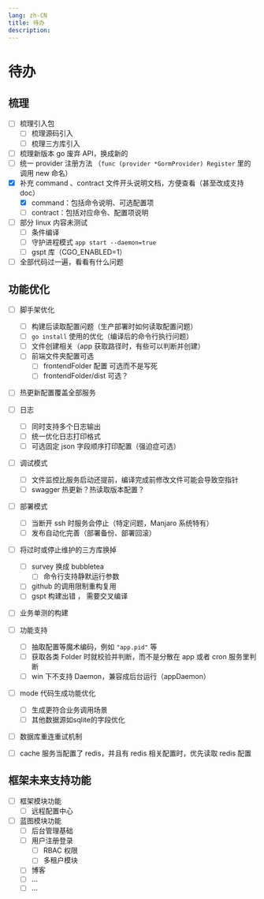```yaml
---
lang: zh-CN
title: 待办
description: 
---
```

# 待办

## 梳理

- [ ] 梳理引入包
    - [ ] 梳理源码引入
    - [ ] 梳理三方库引入
- [ ] 梳理新版本 go 废弃 API，换成新的
- [ ] 统一 provider 注册方法 （`func (provider *GormProvider) Register` 里的调用 new 命名）
- [x] 补充 command 、contract 文件开头说明文档，方便查看（甚至改成支持 doc）
    - [x] command：包括命令说明、可选配置项
    - [ ] contract：包括对应命令、配置项说明
- [ ] 部分 linux 内容未测试
    - [ ] 条件编译
    - [ ] 守护进程模式 `app start --daemon=true`
    - [ ] gspt 库（CGO_ENABLED=1）
- [ ] 全部代码过一遍，看看有什么问题

## 功能优化

- [ ] 脚手架优化
    - [ ] 构建后读取配置问题（生产部署时如何读取配置问题）
    - [ ] `go install` 使用的优化（编译后的命令行执行问题）
    - [ ] 文件创建相关（app 获取路径时，有些可以判断并创建）
    - [ ] 前端文件夹配置可选
        - [ ] frontendFolder 配置 可选而不是写死
        - [ ] frontendFolder/dist 可选？

- [ ] 热更新配置覆盖全部服务
- [ ] 日志
    - [ ] 同时支持多个日志输出
    - [ ] 统一优化日志打印格式
    - [ ] 可选固定 json 字段顺序打印配置（强迫症可选）
- [ ] 调试模式
    - [ ] 文件监控比服务启动还提前，编译完成前修改文件可能会导致空指针
    - [ ] swagger 热更新？热读取版本配置？
- [ ] 部署模式
    - [ ] 当断开 ssh 时服务会停止（特定问题，Manjaro 系统特有）
    - [ ] 发布自动化完善（部署备份、部署回滚）

- [ ] 将过时或停止维护的三方库换掉
    - [ ] survey 换成 bubbletea
      - [ ] 命令行支持静默运行参数
    - [ ] github 的调用限制重构复用
    - [ ] gspt 构建出错 ， 需要交叉编译

- [ ] 业务单测的构建

- [ ] 功能支持
    - [ ] 抽取配置等魔术编码，例如 `"app.pid"` 等
    - [ ] 获取各类 Folder 时就校验并判断，而不是分散在 app 或者 cron 服务里判断
    - [ ] win 下不支持 Daemon，兼容成后台运行（appDaemon）

- [ ] mode 代码生成功能优化
  - [ ] 生成更符合业务调用场景
  - [ ] 其他数据源如sqlite的字段优化

- [ ] 数据库重连重试机制
- [ ] cache 服务当配置了 redis，并且有 redis 相关配置时，优先读取 redis 配置

## 框架未来支持功能

- [ ] 框架模块功能
    - [ ] 远程配置中心

- [ ] 蓝图模块功能
    - [ ] 后台管理基础
    - [ ] 用户注册登录
        - [ ] RBAC 权限
        - [ ] 多租户模块
    - [ ] 博客
  - [ ] ...
  - [ ] ...
